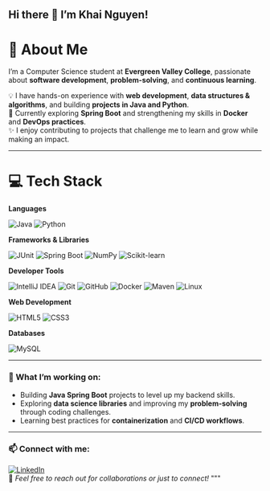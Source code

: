 ## Hi there 👋 I’m Khai Nguyen!

# 💫 About Me
I’m a Computer Science student at **Evergreen Valley College**, passionate about **software development**, **problem-solving**, and **continuous learning**.  

💡 I have hands-on experience with **web development**, **data structures & algorithms**, and building **projects in Java and Python**.  
🌱 Currently exploring **Spring Boot** and strengthening my skills in **Docker** and **DevOps practices**.  
✨ I enjoy contributing to projects that challenge me to learn and grow while making an impact.

---

# 💻 Tech Stack

**Languages**  

![Java](https://img.shields.io/badge/java-%23ED8B00.svg?style=for-the-badge&logo=java&logoColor=white)
![Python](https://img.shields.io/badge/python-3670A0?style=for-the-badge&logo=python&logoColor=ffdd54)

**Frameworks & Libraries**  

![JUnit](https://img.shields.io/badge/junit5-%2325A162.svg?style=for-the-badge&logo=junit5&logoColor=white)
![Spring Boot](https://img.shields.io/badge/springboot-%236DB33F.svg?style=for-the-badge&logo=springboot&logoColor=white)
![NumPy](https://img.shields.io/badge/numpy-%23013243.svg?style=for-the-badge&logo=numpy&logoColor=white)
![Scikit-learn](https://img.shields.io/badge/scikit--learn-%23F7931E.svg?style=for-the-badge&logo=scikit-learn&logoColor=white)

**Developer Tools**  

![IntelliJ IDEA](https://img.shields.io/badge/IntelliJIDEA-000000.svg?style=for-the-badge&logo=intellij-idea&logoColor=blue)
![Git](https://img.shields.io/badge/git-%23F05033.svg?style=for-the-badge&logo=git&logoColor=white)
![GitHub](https://img.shields.io/badge/github-%23121011.svg?style=for-the-badge&logo=github&logoColor=white)
![Docker](https://img.shields.io/badge/docker-%230db7ed.svg?style=for-the-badge&logo=docker&logoColor=white)
![Maven](https://img.shields.io/badge/maven-%23C71A36.svg?style=for-the-badge&logo=apachemaven&logoColor=white)
![Linux](https://img.shields.io/badge/Linux-FCC624?style=for-the-badge&logo=linux&logoColor=black)


**Web Development**  

![HTML5](https://img.shields.io/badge/html5-%23E34F26.svg?style=for-the-badge&logo=html5&logoColor=white)
![CSS3](https://img.shields.io/badge/css3-%231572B6.svg?style=for-the-badge&logo=css3&logoColor=white)

**Databases**  

![MySQL](https://img.shields.io/badge/mysql-4479A1.svg?style=for-the-badge&logo=mysql&logoColor=white)

---

### 🚀 What I’m working on:
- Building **Java Spring Boot** projects to level up my backend skills.  
- Exploring **data science libraries** and improving my **problem-solving** through coding challenges.  
- Learning best practices for **containerization** and **CI/CD workflows**.

---

### 📫 Connect with me:
[![LinkedIn](https://img.shields.io/badge/LinkedIn-Khai_Nguyen-blue?style=for-the-badge&logo=linkedin)](https://www.linkedin.com/in/khainguyen21)  
💌 *Feel free to reach out for collaborations or just to connect!*
"""
